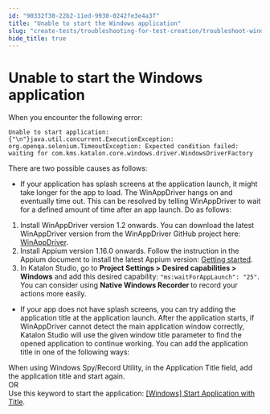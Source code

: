 ```yaml
---
id: "90332f30-22b2-11ed-9930-0242fe3e4a3f"
title: "Unable to start the Windows application"
slug: "create-tests/troubleshooting-for-test-creation/troubleshoot-windows-automated-testing/unable-to-start-the-windows-application"
hide_title: true
---
```


# <a id="troubleshooting-5311" class="anchor_top_offset"/><a id="ariaid-title1" class="anchor_top_offset"/>Unable to start the Windows application

<section xmlns="http://www.w3.org/1999/xhtml" className="section condition"><div className="p">When you encounter the following  error: <pre className="pre codeblock"><code>Unable to start application:{"\n"}java.util.concurrent.ExecutionException: org.openqa.selenium.TimeoutException: Expected condition failed: waiting for com.kms.katalon.core.windows.driver.WindowsDriverFactory</code></pre></div><p className="p">There are two possible causes as follows:</p></section> 
<div xmlns="http://www.w3.org/1999/xhtml" className="bodydiv troubleSolution"><section className="section cause"><div className="p"><ul className="ul"><li className="li"><p className="p">If your application has splash screens at the application launch, it might take longer for the app to load. The WinAppDriver  hangs on and eventually time out. This can be resolved by telling WinAppDriver to wait for a defined amount of time after an app launch. Do as follows:</p></li></ul></div></section><section className="section remedy"><ol className="ol steps"><li className="li step stepexpand"><span className="ph cmd">Install WinAppDriver version 1.2 onwards. You can download the
          latest WinAppDriver version from the WinAppDriver GitHub project
          here: <a className="xref j-external-link" href="https://github.com/microsoft/WinAppDriver" target="_blank">WinAppDriver</a>.</span></li><li className="li step stepexpand"><span className="ph cmd">Install Appium version 1.16.0 onwards. Follow the instruction in
          the Appium document to install the latest Appium version: <a className="xref j-external-link" href="http://appium.io/docs/en/about-appium/getting-started/#installing-appium" target="_blank">Getting started</a>.</span></li><li className="li step stepexpand"><span className="ph cmd">In Katalon Studio, go to <strong className="ph b">Project Settings &gt; Desired
            capabilities &gt; Windows</strong> and add this desired
          capability: <code className="ph codeph">"ms:waitForAppLaunch": "25"</code>.</span><div className="itemgroup info">You can consider using <strong className="ph b">Native Windows Recorder </strong>to record your actions more easily.</div></li></ol></section></div>
<div xmlns="http://www.w3.org/1999/xhtml" className="bodydiv troubleSolution"><section className="section cause"><div className="p"><ul className="ul"><li className="li"><p className="p">If your app does not have splash screens, you can try adding the application title at the application launch. After the application starts, if WinAppDriver cannot detect the main application window correctly, Katalon Studio will use the given window title parameter to find the opened application to continue working. You can add the application title in one of the following ways:</p></li></ul></div></section><section className="section remedy"><div className="li step p"><span className="ph cmd">When using Windows Spy/Record Utility, in the  <span className="ph uicontrol">Application Title</span> field, add the application title and start again.</span><div className="itemgroup info">OR</div><div className="itemgroup info">Use this keyword to start the application: <a className="xref" href="/docs/create-tests/keywords/keyword-description-in-katalon-studio/windows-keywords/windows-start-application-with-title">[Windows] Start Application with Title</a>.</div></div></section></div>
